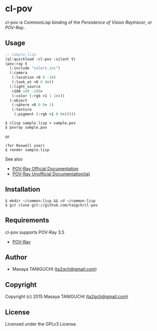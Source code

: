 # cl-pov

cl-pov is CommonLisp binding of the *Persistence of Vision Raytracer*, or *POV-Ray*.

## Usage

```lisp
;; sample.lisp
(ql:quickload :cl-pov :silent t)
(pov:ray t
  (:include "colors.inc")
  (:camera
   (:location <0 0 -3>)
   (:look_at <0 0 0>))
  (:light_source
   <100 100 -100>
   (:color (:rgb <1 1 1>)))
  (:object
   (:sphere <0 0 0> 1)
   (:texture
    (:pigment (:rgb <1 0 0>)))))
```
	
```shellscript
$ clisp sample.lisp > sample.pov
$ povray sample.pov
```

or

```shellscript
(for Roswell user)
$ render sample.lisp
```

See also
* [POV-Ray Official Documentation](http://www.povray.org/documentation/)
* [POV-Ray Unofficial Documentation(ja)](http://www.arch.oita-u.ac.jp/povjp/)

## Installation

```shellscript
$ mkdir ~/common-lisp && cd ~/common-lisp
$ git clone git://github.com/ta2gch/cl-pov
```

## Requirements

cl-pov supports POV-Ray 3.5
* [POV-Ray](http://www.povray.org)

## Author

* Masaya TANIGUCHI (ta2gch@gmail.com)

## Copyright

Copyright (c) 2015 Masaya TANIGUCHI (ta2gch@gmail.com)

## License

Licensed under the GPLv3 License.
